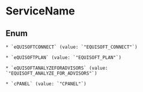 
# ServiceName

## Enum


    * `eQUISOFTCONNECT` (value: `"EQUISOFT_CONNECT"`)

    * `eQUISOFTPLAN` (value: `"EQUISOFT_PLAN"`)

    * `eQUISOFTANALYZEFORADVISORS` (value: `"EQUISOFT_ANALYZE_FOR_ADVISORS"`)

    * `cPANEL` (value: `"CPANEL"`)




